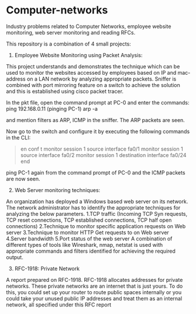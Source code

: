 # Computer-networks
Industry problems related to Computer Networks, employee website monitoring, web server monitoring and reading RFCs.

This repository is a combination of 4 small projects:

1. Employee Website Monitoring using Packet Analysis:

This project understands and demonstrates the technique which can be used to monitor the websites
accessed by employees based on IP and mac-address on a LAN network by analyzing appropriate
packets. Sniffer is combined with port mirroring feature on a switch to achieve the solution and
this is established using cisco packet tracer.

In the pkt file, open the command prompt at PC-0 and enter the commands:
ping 192.168.0.11 (pinging PC-1)
arp -a

and mention filters as ARP, ICMP in the sniffer.
The ARP packets are seen.

Now go to the switch and configure it by executing the following commands in the CLI:
> en
> conf t
> monitor session 1 source interface fa0/1
> monitor session 1 source interface fa0/2
> monitor session 1 destination interface fa0/24
> end

ping PC-1 again from the command prompt of PC-0 and the ICMP packets are now seen.

2. Web Server monitoring techniques:

An organization has deployed a Windows based web server on its network. The network
administrator has to identify the appropriate techniques for analyzing the below parameters.
1.TCP traffic (Incoming TCP Syn requests, TCP reset connections, TCP established connections,
TCP half open connections)
2.Technique to monitor specific application requests on Web server
3.Technique to monitor HTTP Get requests to on Web server
4.Server bandwidth
5.Port status of the web server
A combination of different types of tools like Wireshark, nmap, netstat is used with
appropriate commands and filters identified for achieving the required output.

3. RFC-1918: Private Network

A report prepared on RFC-1918. 
RFC-1918 allocates addresses for private networks. These private networks are an internet that is
just yours. To do this, you could set up your router to route public spaces internally or you could 
take your unused public IP addresses and treat them as an internal network, all specified under this
RFC report
